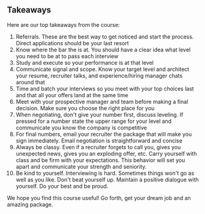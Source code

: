 ## Takeaways
Here are our top takeaways from the course:

1. Referrals. These are the best way to get noticed and start the process. Direct applications should be your last resort
2. Know where the bar the is at. You should have a clear idea what level you need to be at to pass each interview
3. Study and execute so your performance is at that level
4. Communicate signal and scope. Know your target level and architect your resume, recruiter talks, and experience/hiring manager chats around that
5. Time and batch your interviews so you meet with your top choices last and that all your offers land at the same time
6. Meet with your prospective manager and team before making a final decision. Make sure you choose the right place for you
7. When negotiating, don't give your number first, discuss leveling. If pressed for a number state the upper range for your level and communicate you know the company is competitive
8. For final numbers, email your recruiter the package that will make you sign immediately. Email negotiation is straightforward and concise
9. Always be classy. Even if a recruiter forgets to call you, gives you unexpected news, gives you an exploding offer, etc. Carry yourself with class and be firm with your expectations. This behavior will set you apart and communicate your strength and seniority.
10. Be kind to yourself. Interviewing is hard. Sometimes things won't go as well as you like. Don't beat yourself up. Maintain a positive dialogue with yourself. Do your best and be proud.

We hope you find this course useful! Go forth, get your dream job and an amazing package.
